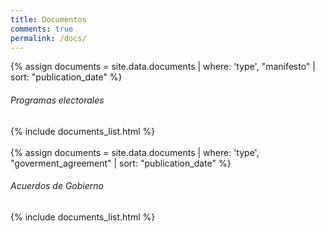 ```yaml
---
title: Documentos
comments: true
permalink: /docs/
---
```


<!-- Programas electorales (manifestos) -->
{% assign documents = site.data.documents | where: 'type', "manifesto" | sort: "publication_date" %}

<h6 class="border-bottom pb-2">Programas electorales</h6>
<div class="row pt-2">
    {% include documents_list.html %}
</div>

<br>
<!-- Acuerdos de gobierno (goverment agreements) -->
{% assign documents = site.data.documents | where: 'type', "goverment_agreement" | sort: "publication_date" %}

<h6 class="border-bottom pb-2">Acuerdos de Gobierno</h6>
<div class="row pt-2">
    {% include documents_list.html %}
</div>
